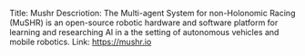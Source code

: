 Title: Mushr
Descriotion: The Multi-agent System for non-Holonomic Racing (MuSHR) is an open-source robotic hardware and software platform for learning and researching AI in a the setting of autonomous vehicles and mobile robotics.
Link: https://mushr.io